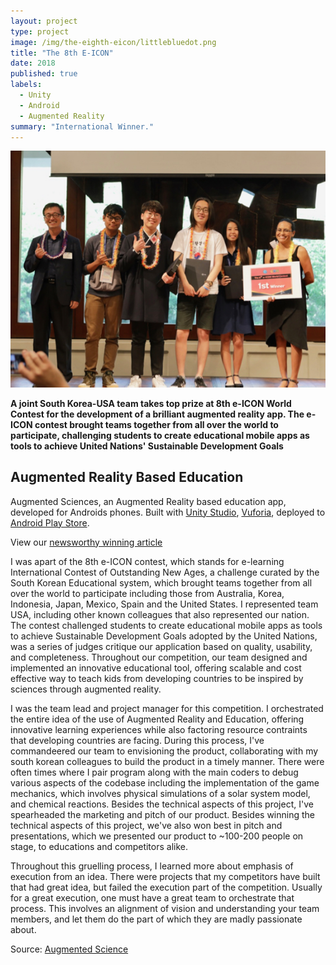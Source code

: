 ```yaml
---
layout: project
type: project
image: /img/the-eighth-eicon/littlebluedot.png
title: "The 8th E-ICON"
date: 2018
published: true
labels:
  - Unity
  - Android
  - Augmented Reality
summary: "International Winner."
---
```


<img class="img-fluid" src="../img/the-eighth-eicon/award.jpg">

**A joint South Korea-USA team takes top prize at 8th e-ICON World Contest for the development of a brilliant augmented reality app.  The e-ICON contest brought teams together from all over the world to participate, challenging students to create educational mobile apps as tools to achieve United Nations' Sustainable Development Goals**


## Augmented Reality Based Education

Augmented Sciences, an Augmented Reality based education app, developed for Androids phones. Built with [Unity Studio](https://unity.com/), [Vuforia](https://www.ptc.com/en/products/vuforia), deployed to [Android Play Store](https://play.google.com/store/apps?hl=en_US&gl=US).

View our [newsworthy winning article](https://www.hawaiipublicschools.org/ConnectWithUs/MediaRoom/PressReleases/Pages/8th-e-ICON-winners.aspx)

I was apart of the 8th e-ICON contest, which stands for e-learning International Contest of Outstanding New Ages, a challenge curated by the South Korean Educational system, which brought teams together from all over the world to participate including those from Australia, Korea, Indonesia, Japan, Mexico, Spain and the United States. I represented team USA, including other known colleagues that also represented our nation. The contest challenged students to create educational mobile apps as tools to achieve Sustainable Development Goals adopted by the United Nations, was a series of judges critique our application based on quality, usability, and completeness. Throughout our competition, our team designed and implemented an innovative educational tool, offering scalable and cost effective way to teach kids from developing countries to be inspired by sciences through augmented reality.

I was the team lead and project manager for this competition. I orchestrated the entire idea of the use of Augmented Reality and Education, offering innovative learning experiences while also factoring resource contraints that developing countries are facing. During this process, I've commandeered our team to envisioning the product, collaborating with my south korean colleagues to build the product in a timely manner. There were often times where I pair program along with the main coders to debug various aspects of the codebase including the implementation of the game mechanics, which involves physical simulations of a solar system model, and chemical reactions. Besides the technical aspects of this project, I've spearheaded the marketing and pitch of our product. Besides winning the technical aspects of this project, we've also won best in pitch and presentations, which we presented our product to ~100-200 people on stage, to educations and competitors alike.

Throughout this gruelling process, I learned more about emphasis of execution from an idea. There were projects that my competitors have built that had great idea, but failed the execution part of the competition. Usually for a great execution, one must have a great team to orchestrate that process. This involves an alignment of vision and understanding your team members, and let them do the part of which they are madly passionate about.


Source: <a href="https://github.com/caslabs/8th-E-Icon">Augmented Science</a>
